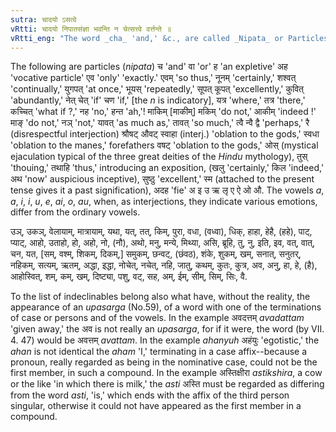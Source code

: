 ```yaml
---
sutra: चादयो ऽसत्वे
vRtti: चादयो निपातसंज्ञा भवन्ति न चेत्सत्त्वे वर्त्तन्ते ॥
vRtti_eng: "The word _cha_ 'and,' &c., are called _Nipata_ or Particles, when they do not signify substances."
---
```

The following are particles (_nipata_) च 'and' वा 'or' ह 'an expletive' अह 'vocative particle' एव 'only' 'exactly.' एवम् 'so thus,' नूनम् 'certainly,' शश्वत् 'continually,' युगपत् 'at once,' भूयस् 'repeatedly,'  सूपत् कूपत् 'excellently,' कुवित् 'abundantly,' नेत् चेत् 'if' चण 'if,' [the _n_ is indicatory], यत्र 'where,' तत्र 'there,' कच्चित् 'what if ?,' नह 'no,' हन्त 'ah,'! माकिम् [माकीम्] मकिम् 'do not,' आकीम् 'indeed !' माङ् 'do not,' नञ् 'not,' यावत् 'as much as,' तावत् 'so much,' त्वै न्वै द्वै 'perhaps,' रै (disrespectful interjection) श्रौषट् औवट् स्वाहा (interj.) 'oblation to the gods,' स्वधा 'oblation to the manes,' forefathers वषट् 'oblation to the gods,' ओस् (mystical ejaculation typical of the three great deities of the _Hindu_ mythology), तुस् 'thouing,' तथाहि 'thus,' introducing an exposition, (खलु 'certainly,' किल 'indeed,' अथ 'now' auspicious inceptive), सुष्ठु 'excellent,' स्म (attached to the present tense gives it a past signification), अदह 'fie' अ इ उ ऋ लृ ए ऐ ओ औ. The vowels _a_, _a_, _i_, _i_, _u_, _e_, _ai_, _o_, _au_, when, as interjections, they indicate various emotions, differ from the ordinary vowels.

उञ्, उकञ्, वेलायाम्, मात्रायाम्, यथा, यत्, तत्, किम्, पुरा, वधा, (वध्वा), धिक्, हाहा, हेहै, (हहे), पाट्, प्याट्, आहो, उताहो, हो, अहो, नो, (नौ), अथो, मनु, मन्ये, मिथ्या, असि, ब्रूहि, तु, नु, इति, इव, वत्, वात्, चन, यत, [सम्, वश्म्, शिकम्, दिकम्,] समुकम्, छन्वट्, (छंवठ), शंके, शुकम्, खम्, सनात्, सनुतर्, नहिकम्, सत्यम्, ऋतम्, अद्धा, इद्धा, नोचेत्, नचेत्, नहि, जातु, कथम्, कुतः, कुत्र, अव, अनु, हा, हे, (है), आहोस्वित्, शम्, कम्, खम्, दिष्ट्या, पशु, वट्, सह, अम्, ईम्, सीम्, सिम्, सिः, वै.

To the list of indeclinables belong also what have, without the reality, the appearance of an _upasarga_ (No.59), of a word with one of the terminations of case or persons and of the vowels. In the example अवदत्तम् _avadattam_ 'given away,' the अव is not really an _upasarga_, for if it were, the word (by VII. 4. 47) would be अवत्तम् _avattam_. In the example _ahanyuh_ अहंयुः 'egotistic,' the _ahan_ is not identical  the _aham_ 'I,' terminating in a case affix--because a pronoun, really regarded as being in the nominative case, could not be the first member, in such a compound. In the example अस्तिक्षीरा _astikshira_, a cow or the like 'in which there is milk,' the _asti_ अस्ति must be regarded as differing from the word _asti_, 'is,' which ends with the affix of the third person singular, otherwise it could not have appeared as the first member in a compound.

